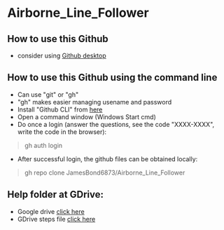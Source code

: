 # Airborne_Line_Follower

## How to use this Github
- consider using [Github desktop](https://www.youtube.com/watch?v=RPagOAUx2SQ&t=79s)

## How to use this Github using the command line
- Can use "git" or "gh"
- "gh" makes easier managing usename and password
- Install "Github CLI" from [here](https://cli.github.com/)
- Open a command window (Windows Start cmd)
- Do once a login (answer the questions, see the code "XXXX-XXXX", write the code in the browser):
> gh auth login
- After successful login, the github files can be obtained locally:
> gh repo clone JamesBond6873/Airborne_Line_Follower

## Help folder at GDrive:
- Google drive [click here](https://drive.google.com/drive/u/0/folders/1-ueQ66mowkGmEPogjchmKuhaBDexRfUT)
- GDrive steps file [click here](https://docs.google.com/document/d/11dTM-kpKHFOwXCkfZ_P7h0B0IlGTKHO2/edit)
